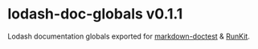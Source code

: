 # lodash-doc-globals v0.1.1

Lodash documentation globals exported for
[markdown-doctest](https://www.npmjs.com/package/markdown-doctest) & [RunKit](https://runkit.com/).
